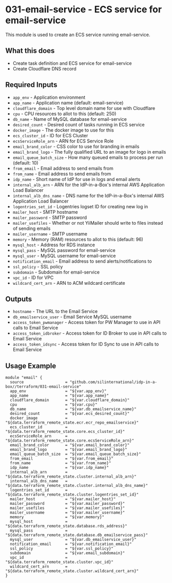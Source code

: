 # 031-email-service - ECS service for email-service
This module is used to create an ECS service running email-service.

## What this does

 - Create task definition and ECS service for email-service
 - Create Cloudflare DNS record

## Required Inputs

 - `app_env` - Application environment
 - `app_name` - Application name (default: email-service)
 - `cloudflare_domain` - Top level domain name for use with Cloudflare
 - `cpu` - CPU resources to allot to this (default: 250)
 - `db_name` - Name of MySQL database for email-service
 - `desired_count` - Desired count of tasks running in ECS service
 - `docker_image` - The docker image to use for this
 - `ecs_cluster_id` - ID for ECS Cluster
 - `ecsServiceRole_arn` - ARN for ECS Service Role
 - `email_brand_color` - CSS color to use for branding in emails
 - `email_brand_logo` - The fully qualified URL to an image for logo in emails
 - `email_queue_batch_size` - How many queued emails to process per run (default: 10)
 - `from_email` - Email address to send emails from
 - `from_name` - Email address to send emails from
 - `idp_name` - Short name of IdP for use in logs and email alerts
 - `internal_alb_arn` - ARN for the IdP-in-a-Box's internal AWS Application Load Balancer
 - `internal_alb_dns_name` - DNS name for the IdP-in-a-Box's internal AWS Application Load Balancer
 - `logentries_set_id` - Logentries logset ID for creating new log in
 - `mailer_host` - SMTP hostname
 - `mailer_password` - SMTP password
 - `mailer_usefiles` - Whether or not YiiMailer should write to files instead of sending emails
 - `mailer_username` - SMTP username
 - `memory` - Memory (RAM) resources to allot to this (default: 96)
 - `mysql_host` - Address for RDS instance
 - `mysql_pass` - MySQL password for email-service
 - `mysql_user` - MySQL username for email-service
 - `notification_email` - Email address to send alerts/notifications to
 - `ssl_policy` - SSL policy
 - `subdomain` - Subdomain for email-service
 - `vpc_id` - ID for VPC
 - `wildcard_cert_arn` - ARN to ACM wildcard certificate


## Outputs

 - `hostname` - The URL to the Email Service
 - `db_emailservice_user` - Email Service MySQL username
 - `access_token_pwmanager` - Access token for PW Manager to use in API calls to Email Service
 - `access_token_idbroker` - Access token for ID Broker to use in API calls to Email Service
 - `access_token_idsync` - Access token for ID Sync to use in API calls to Email Service

## Usage Example

```hcl
module "email" {
  source                  = "github.com/silinternational/idp-in-a-box//terraform/031-email-service"
  app_env                 = "${var.app_env}"
  app_name                = "${var.app_name}"
  cloudflare_domain       = "${var.cloudflare_domain}"
  cpu                     = "${var.cpu}"
  db_name                 = "${var.db_emailservice_name}"
  desired_count           = "${var.ecs_desired_count}"
  docker_image            = "${data.terraform_remote_state.ecr.ecr_repo_emailservice}"
  ecs_cluster_id          = "${data.terraform_remote_state.core.ecs_cluster_id}"
  ecsServiceRole_arn      = "${data.terraform_remote_state.core.ecsServiceRole_arn}"
  email_brand_color       = "${var.email_brand_color}"
  email_brand_logo        = "${var.email_brand_logo}"
  email_queue_batch_size  = "${var.email_queue_batch_size}"
  from_email              = "${var.from_email}"
  from_name               = "${var.from_name}"
  idp_name                = "${var.idp_name}"
  internal_alb_arn        = "${data.terraform_remote_state.cluster.internal_alb_arn}"
  internal_alb_dns_name   = "${data.terraform_remote_state.cluster.internal_alb_dns_name}"
  logentries_set_id       = "${data.terraform_remote_state.cluster.logentries_set_id}"
  mailer_host             = "${var.mailer_host}"
  mailer_password         = "${var.mailer_password}"
  mailer_usefiles         = "${var.mailer_usefiles}"
  mailer_username         = "${var.mailer_username}"
  memory                  = "${var.memory}"
  mysql_host              = "${data.terraform_remote_state.database.rds_address}"
  mysql_pass              = "${data.terraform_remote_state.database.db_emailservice_pass}"
  mysql_user              = "${var.db_emailservice_user}"
  notification_email      = "${var.notification_email}"
  ssl_policy              = "${var.ssl_policy}"
  subdomain               = "${var.email_subdomain}"
  vpc_id                  = "${data.terraform_remote_state.cluster.vpc_id}"
  wildcard_cert_arn       = "${data.terraform_remote_state.cluster.wildcard_cert_arn}"
}
```
